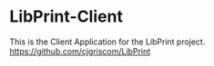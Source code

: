 # LibPrint-Client

This is the Client Application for the LibPrint project. https://github.com/cjgriscom/LibPrint
